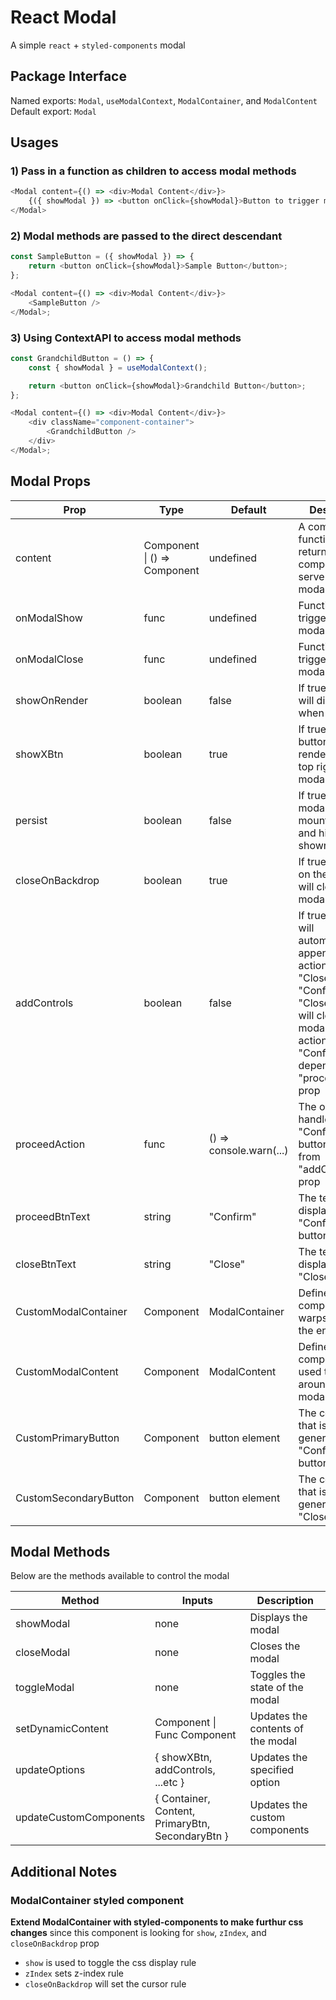 # React Modal

A simple `react` + `styled-components` modal

## Package Interface

Named exports: `Modal`, `useModalContext`, `ModalContainer`, and `ModalContent`  
Default export: `Modal`

## Usages

### 1) Pass in a function as children to access modal methods

```javascript
<Modal content={() => <div>Modal Content</div>}>
    {({ showModal }) => <button onClick={showModal}>Button to trigger modal</button>}
</Modal>
```

### 2) Modal methods are passed to the direct descendant

```javascript
const SampleButton = ({ showModal }) => {
    return <button onClick={showModal}>Sample Button</button>;
};

<Modal content={() => <div>Modal Content</div>}>
    <SampleButton />
</Modal>;
```

### 3) Using ContextAPI to access modal methods

```javascript
const GrandchildButton = () => {
    const { showModal } = useModalContext();

    return <button onClick={showModal}>Grandchild Button</button>;
};

<Modal content={() => <div>Modal Content</div>}>
    <div className="component-container">
        <GrandchildButton />
    </div>
</Modal>;
```

## Modal Props

| Prop                  | Type                         | Default                 | Description                                                                                                                                                                                       |
| --------------------- | ---------------------------- | ----------------------- | ------------------------------------------------------------------------------------------------------------------------------------------------------------------------------------------------- |
| content               | Component \| () => Component | undefined               | A component or function that returns a component to serve as the modal content                                                                                                                    |
| onModalShow           | func                         | undefined               | Function to trigger when the modal is shown                                                                                                                                                       |
| onModalClose          | func                         | undefined               | Function to trigger when the modal is closed                                                                                                                                                      |
| showOnRender          | boolean                      | false                   | If true, modal will display when mounted                                                                                                                                                          |
| showXBtn              | boolean                      | true                    | If true, a "x" button will rendered at the top right of the modal                                                                                                                                 |
| persist               | boolean                      | false                   | If true, the modal will be mounted in dom and hidden / shown via CSS                                                                                                                              |
| closeOnBackdrop       | boolean                      | true                    | If true, clicking on the backdrop will close the modal                                                                                                                                            |
| addControls           | boolean                      | false                   | If true, modal will automatically append two action buttons: "Close" and "Confirm". The "Close" button will close the modal, and the action of the "Confirm" is dependent on "proceedAction" prop |
| proceedAction         | func                         | () => console.warn(...) | The onClick handler for the "Confirm" button created from "addControls" prop                                                                                                                      |
| proceedBtnText        | string                       | "Confirm"               | The text displayed for "Confirm" button                                                                                                                                                           |
| closeBtnText          | string                       | "Close"                 | The text displayed for "Close" button                                                                                                                                                             |
| CustomModalContainer  | Component                    | ModalContainer          | Defines the component that warps around the entire modal                                                                                                                                          |
| CustomModalContent    | Component                    | ModalContent            | Defines the component used to wrap around the modal content                                                                                                                                       |
| CustomPrimaryButton   | Component                    | button element          | The component that is used to generate the "Confirmed" button                                                                                                                                     |
| CustomSecondaryButton | Component                    | button element          | The component that is used to generate the "Closed" button                                                                                                                                        |

## Modal Methods

Below are the methods available to control the modal

| Method                 | Inputs                                           | Description                       |
| ---------------------- | ------------------------------------------------ | --------------------------------- |
| showModal              | none                                             | Displays the modal                |
| closeModal             | none                                             | Closes the modal                  |
| toggleModal            | none                                             | Toggles the state of the modal    |
| setDynamicContent      | Component \| Func Component                      | Updates the contents of the modal |
| updateOptions          | { showXBtn, addControls, ...etc }                | Updates the specified option      |
| updateCustomComponents | { Container, Content, PrimaryBtn, SecondaryBtn } | Updates the custom components     |

## Additional Notes

### ModalContainer styled component

**Extend ModalContainer with styled-components to make furthur css changes** since this component is looking for `show`, `zIndex`, and `closeOnBackdrop` prop

-   `show` is used to toggle the css display rule
-   `zIndex` sets z-index rule
-   `closeOnBackdrop` will set the cursor rule
